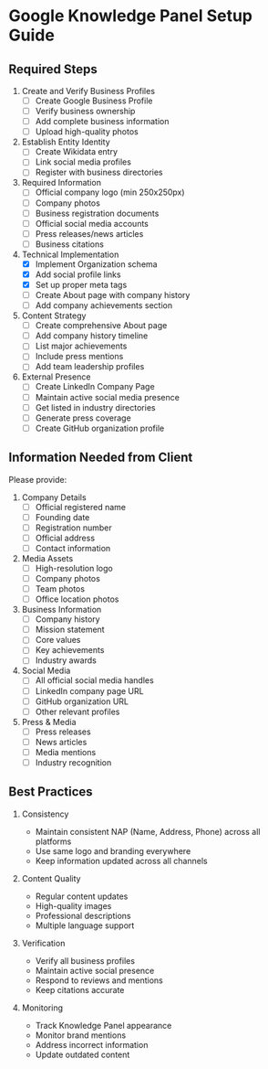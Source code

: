 # Google Knowledge Panel Setup Guide

## Required Steps

1. Create and Verify Business Profiles
   - [ ] Create Google Business Profile
   - [ ] Verify business ownership
   - [ ] Add complete business information
   - [ ] Upload high-quality photos

2. Establish Entity Identity
   - [ ] Create Wikidata entry
   - [ ] Link social media profiles
   - [ ] Register with business directories

3. Required Information
   - [ ] Official company logo (min 250x250px)
   - [ ] Company photos
   - [ ] Business registration documents
   - [ ] Official social media accounts
   - [ ] Press releases/news articles
   - [ ] Business citations

4. Technical Implementation
   - [x] Implement Organization schema
   - [x] Add social profile links
   - [x] Set up proper meta tags
   - [ ] Create About page with company history
   - [ ] Add company achievements section

5. Content Strategy
   - [ ] Create comprehensive About page
   - [ ] Add company history timeline
   - [ ] List major achievements
   - [ ] Include press mentions
   - [ ] Add team leadership profiles

6. External Presence
   - [ ] Create LinkedIn Company Page
   - [ ] Maintain active social media presence
   - [ ] Get listed in industry directories
   - [ ] Generate press coverage
   - [ ] Create GitHub organization profile

## Information Needed from Client

Please provide:
1. Company Details
   - [ ] Official registered name
   - [ ] Founding date
   - [ ] Registration number
   - [ ] Official address
   - [ ] Contact information

2. Media Assets
   - [ ] High-resolution logo
   - [ ] Company photos
   - [ ] Team photos
   - [ ] Office location photos

3. Business Information
   - [ ] Company history
   - [ ] Mission statement
   - [ ] Core values
   - [ ] Key achievements
   - [ ] Industry awards

4. Social Media
   - [ ] All official social media handles
   - [ ] LinkedIn company page URL
   - [ ] GitHub organization URL
   - [ ] Other relevant profiles

5. Press & Media
   - [ ] Press releases
   - [ ] News articles
   - [ ] Media mentions
   - [ ] Industry recognition

## Best Practices

1. Consistency
   - Maintain consistent NAP (Name, Address, Phone) across all platforms
   - Use same logo and branding everywhere
   - Keep information updated across all channels

2. Content Quality
   - Regular content updates
   - High-quality images
   - Professional descriptions
   - Multiple language support

3. Verification
   - Verify all business profiles
   - Maintain active social presence
   - Respond to reviews and mentions
   - Keep citations accurate

4. Monitoring
   - Track Knowledge Panel appearance
   - Monitor brand mentions
   - Address incorrect information
   - Update outdated content 